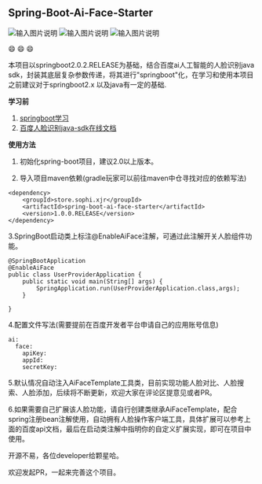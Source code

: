                                                

## Spring-Boot-Ai-Face-Starter
![输入图片说明](https://img.shields.io/badge/license-Apache--2.0-blue "在这里输入图片标题") ![输入图片说明](https://img.shields.io/badge/maven-1.0.0-green "在这里输入图片标题") ![输入图片说明](https://img.shields.io/badge/Prs-welcome-red "在这里输入图片标题")

   :smile:  :smile:  :smile: 

  本项目以springboot2.0.2.RELEASE为基础，结合百度ai人工智能的人脸识别java sdk，封装其底层复杂参数传递，将其进行"springboot"化，在学习和使用本项目之前建议对于springboot2.x 以及java有一定的基础.

   **学习前**
   1. [springboot学习](http://blog.didispace.com/spring-boot-learning-2x/) 
   2. [百度人脸识别java-sdk在线文档](https://cloud.baidu.com/doc/FACE/s/8k37c1rqz)

   **使用方法** 

   1. 初始化spring-boot项目，建议2.0以上版本。

   2. 导入项目maven依赖(gradle玩家可以前往maven中仓寻找对应的依赖写法)

 ```
 <dependency>
     <groupId>store.sophi.xjr</groupId>
     <artifactId>spring-boot-ai-face-starter</artifactId>
     <version>1.0.0.RELEASE</version>
</dependency>
```
   3.SpringBoot启动类上标注@EnableAiFace注解，可通过此注解开关人脸组件功能。
     

```
@SpringBootApplication
@EnableAiFace
public class UserProviderApplication {
    public static void main(String[] args) {
        SpringApplication.run(UserProviderApplication.class,args);
    }

}
```


  4.配置文件写法(需要提前在百度开发者平台申请自己的应用账号信息)

```
ai:
  face:
    apiKey: 
    appId: 
    secretKey: 

```

  5.默认情况自动注入AiFaceTemplate工具类，目前实现功能人脸对比、人脸搜索、人脸添加，后续将不断更新，欢迎大家在评论区提意见或者PR。


  6.如果需要自己扩展该人脸功能，请自行创建类继承AiFaceTemplate，配合spring注册bean注解使用，自动拥有人脸操作客户端工具，具体扩展可以参考上面的百度api文档，最后在启动类注解中指明你的自定义扩展实现，即可在项目中使用。


    
   开源不易，各位developer给颗星哈。

   欢迎发起PR，一起来完善这个项目。  
 
